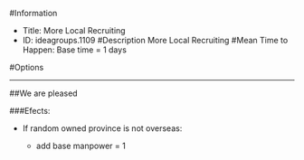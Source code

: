 #Information
 - Title: More Local Recruiting
 - ID: ideagroups.1109
#Description
More Local Recruiting
#Mean Time to Happen:
Base time = 1 days

#Options

___
##We are pleased

###Efects:<ul><li>If random owned province is not overseas:</li><ul><li>add base manpower = 1</li></ul></ul>
